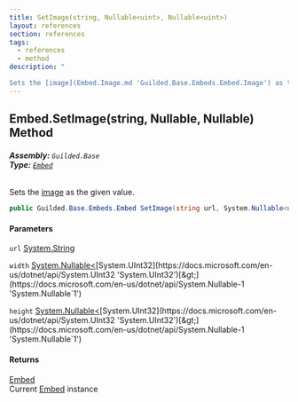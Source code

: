 ```yaml
---
title: SetImage(string, Nullable<uint>, Nullable<uint>)
layout: references
section: references
tags:
  - references
  - method
description: "

Sets the [image](Embed.Image.md 'Guilded.Base.Embeds.Embed.Image') as the given value."
---
```


## Embed.SetImage(string, Nullable<uint>, Nullable<uint>) Method
###### **Assembly:** `Guilded.Base`<br/>**Type:** [`Embed`](Embed.md 'Guilded.Base.Embeds.Embed')

Sets the [image](Embed.Image.md 'Guilded.Base.Embeds.Embed.Image') as the given value.

```csharp
public Guilded.Base.Embeds.Embed SetImage(string url, System.Nullable<uint> width=null, System.Nullable<uint> height=null);
```
#### Parameters

<a name='Guilded.Base.Embeds.Embed.SetImage(string,System.Nullable_uint_,System.Nullable_uint_).url'></a>

`url` [System.String](https://docs.microsoft.com/en-us/dotnet/api/System.String 'System.String')

<a name='Guilded.Base.Embeds.Embed.SetImage(string,System.Nullable_uint_,System.Nullable_uint_).width'></a>

`width` [System.Nullable&lt;](https://docs.microsoft.com/en-us/dotnet/api/System.Nullable-1 'System.Nullable`1')[System.UInt32](https://docs.microsoft.com/en-us/dotnet/api/System.UInt32 'System.UInt32')[&gt;](https://docs.microsoft.com/en-us/dotnet/api/System.Nullable-1 'System.Nullable`1')

<a name='Guilded.Base.Embeds.Embed.SetImage(string,System.Nullable_uint_,System.Nullable_uint_).height'></a>

`height` [System.Nullable&lt;](https://docs.microsoft.com/en-us/dotnet/api/System.Nullable-1 'System.Nullable`1')[System.UInt32](https://docs.microsoft.com/en-us/dotnet/api/System.UInt32 'System.UInt32')[&gt;](https://docs.microsoft.com/en-us/dotnet/api/System.Nullable-1 'System.Nullable`1')

#### Returns
[Embed](Embed.md 'Guilded.Base.Embeds.Embed')  
Current [Embed](Embed.md 'Guilded.Base.Embeds.Embed') instance